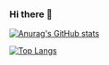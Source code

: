 ### Hi there 👋
[![Anurag's GitHub stats](https://github-readme-stats.vercel.app/api?username=shgawa13&count_private=true&theme=tokyonight)](https://github.com/shgawa13/github-readme-stats)

[![Top Langs](https://github-readme-stats.vercel.app/api/top-langs/?username=shgawa13&theme=tokyonight)](https://github.com/shgawa13/github-readme-stats)
<!--
**shgawa13/shgawa13** is a ✨ _special_ ✨ repository because its `README.md` (this file) appears on your GitHub profile.

Here are some ideas to get you started:

- 🔭 I’m currently working on ...
- 🌱 I’m currently learning ...
- 👯 I’m looking to collaborate on ...
- 🤔 I’m looking for help with ...
- 💬 Ask me about ...
- 📫 How to reach me: ...
- 😄 Pronouns: ...
- ⚡ Fun fact: ...
-->
 <AiFillGithub className="my-auto mx-3 text-gray-700 text-4xl hover:bg-purple-500 rounded-full p-3" />
                <AiFillGithub className="my-auto mx-3 text-gray-700 text-4xl hover:bg-purple-500 rounded-full p-3" />
                <AiFillGithub className="my-auto mx-3 text-gray-700 text-4xl hover:bg-purple-500 rounded-full p-3" />
                <AiFillGithub className="my-auto mx-3 text-gray-700 text-4xl hover:bg-purple-500 rounded-full p-3" />
